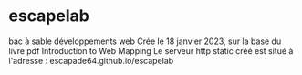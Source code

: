 # escapelab
bac à sable développements web
Crée le 18 janvier 2023, sur la base du livre pdf Introduction to Web Mapping
Le serveur http static créé est situé à l'adresse : escapade64.github.io/escapelab
